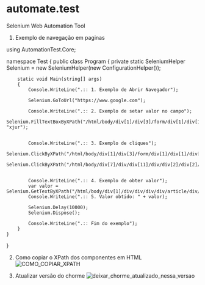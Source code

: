 # automate.test
Selenium Web Automation Tool 

1. Exemplo de navegação em paginas 

using AutomationTest.Core;

namespace Test
{
    public class Program
    {
        private static SeleniumHelper Selenium = new SeleniumHelper(new ConfigurationHelper());

        static void Main(string[] args)
        {
            Console.WriteLine(".:: 1. Exemplo de Abrir Navegador");
        
            Selenium.GoToUrl("https://www.google.com");

            Console.WriteLine(".:: 2. Exemplo de setar valor no campo");
            Selenium.FillTextBoxByXPath("/html/body/div[1]/div[3]/form/div[1]/div[1]/div[1]/div/div[2]/input", "xjur"); 
           

            Console.WriteLine(".:: 3. Exemplo de cliques");
            Selenium.ClickByXPath("/html/body/div[1]/div[3]/form/div[1]/div[1]/div[4]/center/input[1]"); 
            Selenium.ClickByXPath("/html/body/div[7]/div/div[11]/div/div[2]/div[2]/div/div/div[1]/div/div/div/div/div/div/div[1]/a/h3");


            Console.WriteLine(".:: 4. Exemplo de obter valor");
            var valor = Selenium.GetTextByXPath("/html/body/div[1]/div/div/div/div/article/div/div/section[1]/div[3]/div[1]/div/div[1]/div/div/div[1]/h4");
            Console.WriteLine(".:: 5. Valor obtido: " + valor);

            Selenium.Delay(10000);
            Selenium.Dispose();

            Console.WriteLine(".:: Fim do exemplo");
        }
    }
} 


2. Como copiar o XPath dos componentes em HTML
![COMO_COPIAR_XPATH](https://user-images.githubusercontent.com/21311134/229977753-b6093d38-8b39-49ea-b3e8-7d92247682c3.png)

3. Atualizar versão do chorme
![deixar_chorme_atualizado_nessa_versao](https://user-images.githubusercontent.com/21311134/229977274-9398d263-e849-425f-a6f1-eb09c36ecd2b.PNG)
